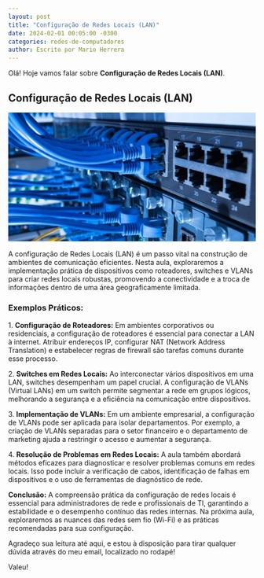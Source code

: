 ```yaml
---
layout: post
title: "Configuração de Redes Locais (LAN)"
date: 2024-02-01 00:05:00 -0300
categories: redes-de-computadores
author: Escrito por Mario Herrera
---
```


Olá! Hoje vamos falar sobre **Configuração de Redes Locais (LAN)**.

## Configuração de Redes Locais (LAN)


![](https://github.com/mariopuebla17/blog/blob/main/_images/202402/redes5.jpg?raw=true)

A configuração de Redes Locais (LAN) é um passo vital na construção de ambientes de comunicação eficientes. Nesta aula, exploraremos a implementação prática de dispositivos como roteadores, switches e VLANs para criar redes locais robustas, promovendo a conectividade e a troca de informações dentro de uma área geograficamente limitada.

### Exemplos Práticos:

1\. **Configuração de Roteadores:** Em ambientes corporativos ou residenciais, a configuração de roteadores é essencial para conectar a LAN à internet. Atribuir endereços IP, configurar NAT (Network Address Translation) e estabelecer regras de firewall são tarefas comuns durante esse processo.

2\. **Switches em Redes Locais:** Ao interconectar vários dispositivos em uma LAN, switches desempenham um papel crucial. A configuração de VLANs (Virtual LANs) em um switch permite segmentar a rede em grupos lógicos, melhorando a segurança e a eficiência na comunicação entre dispositivos.

3\. **Implementação de VLANs:** Em um ambiente empresarial, a configuração de VLANs pode ser aplicada para isolar departamentos. Por exemplo, a criação de VLANs separadas para o setor financeiro e o departamento de marketing ajuda a restringir o acesso e aumentar a segurança.

4\. **Resolução de Problemas em Redes Locais:** A aula também abordará métodos eficazes para diagnosticar e resolver problemas comuns em redes locais. Isso pode incluir a verificação de cabos, identificação de falhas em dispositivos e o uso de ferramentas de diagnóstico de rede.

**Conclusão:** A compreensão prática da configuração de redes locais é essencial para administradores de rede e profissionais de TI, garantindo a estabilidade e o desempenho contínuo das redes internas. Na próxima aula, exploraremos as nuances das redes sem fio (Wi-Fi) e as práticas recomendadas para sua configuração.

Agradeço sua leitura até aqui, e estou à disposição para tirar qualquer dúvida através do meu email, localizado no rodapé!

Valeu!